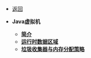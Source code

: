 * [返回](/menu/java)

* **Java虚拟机**
  * [**简介**](/modules/java/jvm/index.md)
  * [**运行时数据区域**](/modules/java/jvm/001-运行时数据区域.md)
  * [**垃圾收集器与内存分配策略**](/modules/java/jvm/垃圾收集器与内存分配策略.md)

